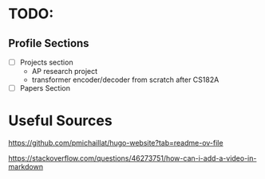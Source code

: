 # TODO:
## Profile Sections
- [ ] Projects section
  - AP research project
  - transformer encoder/decoder from scratch after CS182A
- [ ] Papers Section

# Useful Sources
https://github.com/pmichaillat/hugo-website?tab=readme-ov-file

https://stackoverflow.com/questions/46273751/how-can-i-add-a-video-in-markdown